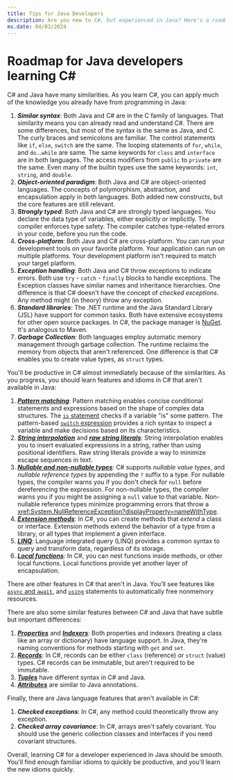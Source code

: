 ```yaml
---
title: Tips for Java Developers
description: Are you new to C#, but experienced in Java? Here's a roadmap of what's familiar, and new features to learn in C#, and features in Java that aren't in C#.
ms.date: 04/03/2024
---
```

# Roadmap for Java developers learning C\#

C# and Java have many similarities. As you learn C#, you can apply much of the knowledge you already have from programming in Java:

1. ***Similar syntax***: Both Java and C# are in the C family of languages. That similarity means you can already read and understand C#. There are some differences, but most of the syntax is the same as Java, and C. The curly braces and semicolons are familiar. The control statements like `if`, `else`, `switch` are the same. The looping statements of `for`, `while`, and `do`...`while` are same. The same keywords for `class` and `interface` are in both languages. The access modifiers from `public` to `private` are the same. Even many of the builtin types use the same keywords: `int`, `string`, and `double`.
1. ***Object-oriented paradigm***: Both Java and C# are object-oriented languages. The concepts of polymorphism, abstraction, and encapsulation apply in both languages. Both added new constructs, but the core features are still relevant.
1. ***Strongly typed***: Both Java and C# are strongly typed languages. You declare the data type of variables, either explicitly or implicitly. The compiler enforces type safety. The compiler catches type-related errors in your code, before you run the code.
1. ***Cross-platform***: Both Java and C# are cross-platform. You can run your development tools on your favorite platform. Your application can run on multiple platforms. Your development platform isn't required to match your target platform.
1. ***Exception handling***: Both Java and C# throw exceptions to indicate errors. Both use `try` - `catch` - `finally` blocks to handle exceptions. The Exception classes have similar names and inheritance hierarchies. One difference is that C# doesn't have the concept of *checked exceptions*. Any method might (in theory) throw any exception.
1. ***Standard libraries***: The .NET runtime and the Java Standard Library (JSL) have support for common tasks. Both have extensive ecosystems for other open source packages. In C#, the package manager is [NuGet](https://www.nuget.org). It's analogous to Maven.
1. ***Garbage Collection***: Both languages employ automatic memory management through garbage collection. The runtime reclaims the memory from objects that aren't referenced. One difference is that C# enables you to create value types, as `struct` types.

You'll be productive in C# almost immediately because of the similarities. As you progress, you should learn features and idioms in C# that aren't available in Java:

1. [***Pattern matching***](../fundamentals/functional/pattern-matching.md): Pattern matching enables concise conditional statements and expressions based on the shape of complex data structures. The [`is` statement](../language-reference/operators/is.md) checks if a variable "is" some pattern. The pattern-based [`switch` expression](../language-reference/operators/switch-expression.md) provides a rich syntax to inspect a variable and make decisions based on its characteristics.
1. [***String interpolation***](../language-reference/tokens/interpolated.md) and [***raw string literals***](../language-reference/builtin-types/reference-types.md#string-literals): String interpolation enables you to insert evaluated expressions in a string, rather than using positional identifiers. Raw string literals provide a way to minimize escape sequences in text.
1. [***Nullable and non-nullable types***](../nullable-references.md): C# supports *nullable value types*, and *nullable reference types* by appending the `?` suffix to a type. For nullable types, the compiler warns you if you don't check for `null` before dereferencing the expression. For non-nullable types, the compiler warns you if you might be assigning a `null` value to that variable. Non-nullable reference types minimize programming errors that throw a <xref:System.NullReferenceException?displayProperty=nameWithType>.
1. [***Extension methods***](../programming-guide/classes-and-structs/extension-methods.md):  In C#, you can create methods that *extend* a class or interface. Extension methods extend the behavior of a type from a library, or all types that implement a given interface.
1. [***LINQ***](../linq/index.md): Language integrated query (LINQ) provides a common syntax to query and transform data, regardless of its storage.
1. [***Local functions***](../programming-guide/classes-and-structs/local-functions.md): In C#, you can nest functions inside methods, or other local functions. Local functions provide yet another layer of encapsulation.

There are other features in C# that aren't in Java. You'll see features like [`async` and `await`](../asynchronous-programming/index.md), and [`using`](../language-reference/statements/using.md) statements to automatically free nonmemory resources.

There are also some similar features between C# and Java that have subtle but important differences:

1. [***Properties***](../programming-guide/classes-and-structs/properties.md) and [***Indexers***](/dotnet/csharp/programming-guide/indexers): Both properties and indexers (treating a class like an array or dictionary) have language support. In Java, they're naming conventions for methods starting with `get` and `set`.
1. [***Records***](../fundamentals/types/records.md): In C#, records can be either `class` (reference) or `struct` (value) types. C# records can be immutable, but aren't required to be immutable.
1. [***Tuples***](../language-reference/builtin-types/value-tuples.md) have different syntax in C# and Java.
1. [***Attributes***](../language-reference/attributes/general.md) are similar to Java annotations.

Finally, there are Java language features that aren't available in C#:

1. ***Checked exceptions***: In C#, any method could theoretically throw any exception.
1. ***Checked array covariance***: In C#, arrays aren't safely covariant. You should use the generic collection classes and interfaces if you need covariant structures.

Overall, learning C# for a developer experienced in Java should be smooth. You'll find enough familiar idioms to quickly be productive, and you'll learn the new idioms quickly.
